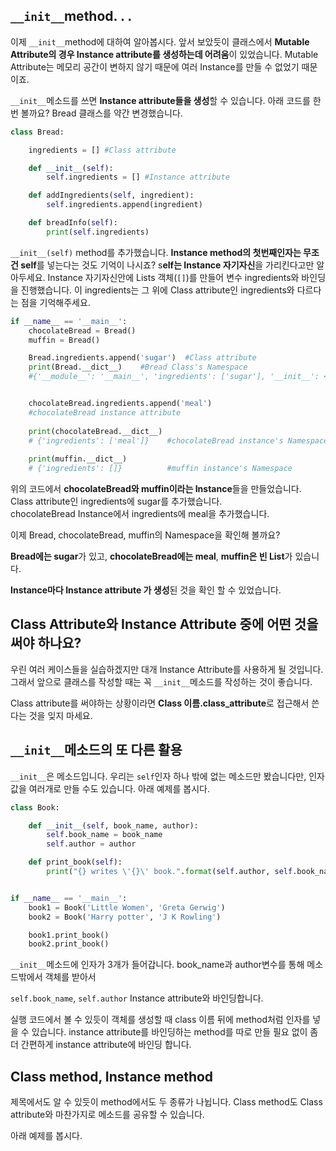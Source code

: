 

## `__init__`method. . .

이제 `__init__`method에 대하여 알아봅시다. 앞서 보았듯이 클래스에서 **Mutable Attribute의 경우 Instance attribute를 생성하는데 어려움**이 있었습니다. Mutable Attribute는 메모리 공간이 변하지 않기 때문에 여러 Instance를 만들 수 없었기 때문이죠. 

`__init__`메소드를 쓰면 **Instance attribute들을 생성**할 수 있습니다. 아래 코드를 한 번 볼까요? Bread 클래스를 약간 변경했습니다. 

```python
class Bread:

    ingredients = [] #Class attribute

    def __init__(self):
        self.ingredients = [] #Instance attribute

    def addIngredients(self, ingredient):
        self.ingredients.append(ingredient)

    def breadInfo(self):
        print(self.ingredients)
```

`__init__(self)` method를 추가했습니다. **Instance method의 첫번째인자는 무조건 self**를 넣는다는 것도 기억이 나시죠? s**elf는 Instance 자기자신**을 가리킨다고만 알아두세요.  Instance 자기자신안에 Lists 객체(`[]`)를 만들어 변수 ingredients와 바인딩을 진행했습니다. 이 ingredients는 그 위에 Class attribute인 ingredients와 다르다는 점을 기억해주세요.



~~~python
if __name__ == '__main__':
    chocolateBread = Bread()
    muffin = Bread()

    Bread.ingredients.append('sugar')  #Class attribute
    print(Bread.__dict__)    #Bread Class's Namespace
    #{'__module__': '__main__', 'ingredients': ['sugar'], '__init__': <function Bread.__init__ at 0x00000226FADE6CA0>, ....


    chocolateBread.ingredients.append('meal') 
    #chocolateBread instance attribute
    
    print(chocolateBread.__dict__)  
    # {'ingredients': ['meal']}    #chocolateBread instance's Namespace
    
    print(muffin.__dict__)       
    # {'ingredients': []}          #muffin instance's Namespace
~~~

위의 코드에서 **chocolateBread와 muffin이라는 Instance**들을 만들었습니다.<br>Class attribute인 ingredients에 sugar를 추가했습니다. <br>chocolateBread Instance에서 ingredients에 meal을 추가했습니다. 



이제 Bread, chocolateBread, muffin의 Namespace을 확인해 볼까요? 

**Bread에는 sugar**가 있고, **chocolateBread에는 meal**, **muffin은 빈 List**가 있습니다. 

**Instance마다 Instance attribute 가 생성**된 것을 확인 할 수 있었습니다. 



## Class Attribute와 Instance Attribute 중에 어떤 것을 써야 하나요? 

우린 여러 케이스들을 실습하겠지만 대개 Instance Attribute를 사용하게 될 것입니다. 그래서 앞으로 클래스를 작성할 때는 꼭 `__init__`메소드를 작성하는 것이 좋습니다. 

Class attribute를 써야하는 상황이라면 **Class 이름.class_attribute**로 접근해서 쓴다는 것을 잊지 마세요.



## `__init__`메소드의 또 다른 활용

`__init__`은 메소드입니다. 우리는 `self`인자 하나 밖에 없는 메소드만 봤습니다만, 인자값을 여러개로 만들 수도 있습니다.  아래 예제를 봅시다. 

```python
class Book:

    def __init__(self, book_name, author):
        self.book_name = book_name
        self.author = author

    def print_book(self):
        print("{} writes \'{}\' book.".format(self.author, self.book_name))


if __name__ == '__main__':
    book1 = Book('Little Women', 'Greta Gerwig')
    book2 = Book('Harry potter', 'J K Rowling')

    book1.print_book()
    book2.print_book()
```

`__init__`메소드에 인자가 3개가 들어갑니다. book_name과 author변수를 통해 메소드밖에서 객체를 받아서

`self.book_name`, `self.author` Instance attribute와 바인딩합니다.



실행 코드에서 볼 수 있듯이 객체를 생성할 때 class 이름 뒤에 method처럼 인자를 넣을 수 있습니다. instance attribute를 바인딩하는 method를 따로 만들 필요 없이 좀 더 간편하게 instance attribute에 바인딩 합니다. 



## Class method, Instance method

제목에서도 알 수 있듯이 method에서도 두 종류가 나뉩니다.  Class method도 Class attribute와 마찬가지로 메소드를 공유할 수 있습니다. 

아래 예제를 봅시다. 





